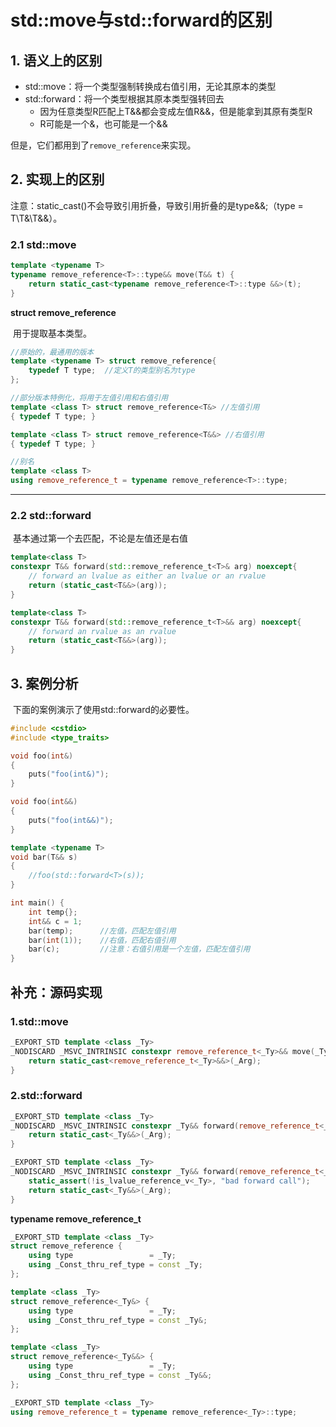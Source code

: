# std::move与std::forward的区别

## 1. 语义上的区别

* std::move：将一个类型强制转换成右值引用，无论其原本的类型
* std::forward：将一个类型根据其原本类型强转回去
  * 因为任意类型R匹配上T&&都会变成左值R&&，但是能拿到其原有类型R
  * R可能是一个&，也可能是一个&&

但是，它们都用到了`remove_reference`来实现。

## 2. 实现上的区别

​	注意：static_cast<type>()不会导致引用折叠，导致引用折叠的是type&&;（type = T\T&\T&&）。

### 2.1 std::move

```C++
template <typename T>
typename remove_reference<T>::type&& move(T&& t) {
    return static_cast<typename remove_reference<T>::type &&>(t);
}
```

**struct remove_reference**

​	用于提取基本类型。

```C++
//原始的，最通用的版本
template <typename T> struct remove_reference{
    typedef T type;  //定义T的类型别名为type
};

//部分版本特例化，将用于左值引用和右值引用
template <class T> struct remove_reference<T&> //左值引用
{ typedef T type; }

template <class T> struct remove_reference<T&&> //右值引用
{ typedef T type; }

//别名
template <class T>
using remove_reference_t = typename remove_reference<T>::type;
```

---

### 2.2 std::forward

​	基本通过第一个去匹配，不论是左值还是右值

```C++
template<class T>
constexpr T&& forward(std::remove_reference_t<T>& arg) noexcept{
    // forward an lvalue as either an lvalue or an rvalue
    return (static_cast<T&&>(arg));
}

template<class T>
constexpr T&& forward(std::remove_reference_t<T>&& arg) noexcept{
    // forward an rvalue as an rvalue
    return (static_cast<T&&>(arg));
}
```

## 3. 案例分析

​	下面的案例演示了使用std::forward的必要性。

```C++
#include <cstdio>
#include <type_traits>

void foo(int&)
{
	puts("foo(int&)");
}

void foo(int&&)
{
	puts("foo(int&&)");
}

template <typename T>
void bar(T&& s)
{
	//foo(std::forward<T>(s));
}

int main() {
	int temp{};
	int&& c = 1;
	bar(temp);		//左值，匹配左值引用
	bar(int(1));	//右值，匹配右值引用
	bar(c);			//注意：右值引用是一个左值，匹配左值引用
}

```



## 补充：源码实现

### 1.std::move

```C++
_EXPORT_STD template <class _Ty>
_NODISCARD _MSVC_INTRINSIC constexpr remove_reference_t<_Ty>&& move(_Ty&& _Arg) noexcept {
    return static_cast<remove_reference_t<_Ty>&&>(_Arg);
}
```

### 2.std::forward

```C++
_EXPORT_STD template <class _Ty>
_NODISCARD _MSVC_INTRINSIC constexpr _Ty&& forward(remove_reference_t<_Ty>& _Arg) noexcept {
    return static_cast<_Ty&&>(_Arg);
}

_EXPORT_STD template <class _Ty>
_NODISCARD _MSVC_INTRINSIC constexpr _Ty&& forward(remove_reference_t<_Ty>&& _Arg) noexcept {
    static_assert(!is_lvalue_reference_v<_Ty>, "bad forward call");
    return static_cast<_Ty&&>(_Arg);
}
```

**typename remove_reference_t**

```C++
_EXPORT_STD template <class _Ty>
struct remove_reference {
    using type                 = _Ty;
    using _Const_thru_ref_type = const _Ty;
};

template <class _Ty>
struct remove_reference<_Ty&> {
    using type                 = _Ty;
    using _Const_thru_ref_type = const _Ty&;
};

template <class _Ty>
struct remove_reference<_Ty&&> {
    using type                 = _Ty;
    using _Const_thru_ref_type = const _Ty&&;
};

_EXPORT_STD template <class _Ty>
using remove_reference_t = typename remove_reference<_Ty>::type;
```

